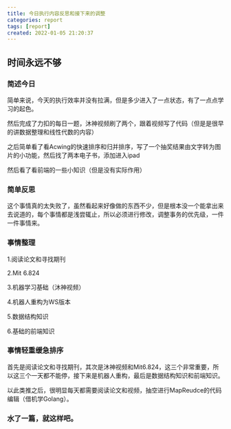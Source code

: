 ```yaml
---
title: 今日执行内容反思和接下来的调整
categories: report
tags: [report]
created: 2022-01-05 21:20:37
---
```


## 时间永远不够

### 简述今日

简单来说，今天的执行效率并没有拉满，但是多少进入了一点状态，有了一点点学习的起色。

然后完成了力扣的每日一题，沐神视频刷了两个，跟着视频写了代码（但是是很早的讲数据整理和线性代数的内容）

之后简单看了看Acwing的快速排序和归并排序，写了一个抽奖结果由文字转为图片的小功能，然后找了两本电子书，添加进入ipad

然后看了看前端的一些小知识（但是没有实际作用）

### 简单反思

这个事情真的太失败了，虽然看起来好像做的东西不少，但是根本没一个能拿出来去说道的，每个事情都是浅尝辄止，所以必须进行修改，调整事务的优先级，一件一件事情来。

### 事情整理

1.阅读论文和寻找期刊

2.Mit 6.824

3.机器学习基础（沐神视频）

4.机器人重构为WS版本

5.数据结构知识

6.基础的前端知识

### 事情轻重缓急排序

首先是阅读论文和寻找期刊，其次是沐神视频和Mit6.824，这三个非常重要，所以这三个一天都不能停，接下来是机器人重构，最后是数据结构知识和前端知识。

以此类推之后，很明显每天都需要阅读论文和视频，抽空进行MapReudce的代码编辑（借机学Golang）。

### 水了一篇，就这样吧。